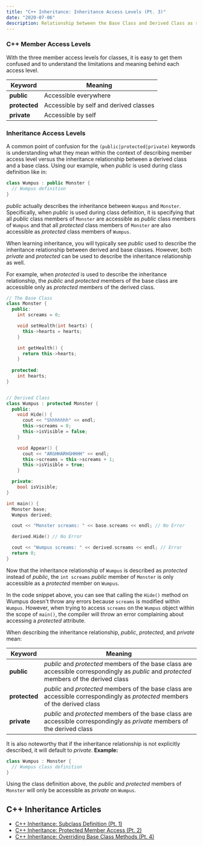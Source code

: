 ```yaml
---
title: "C++ Inheritance: Inheritance Access Levels (Pt. 3)"
date: "2020-07-06"
description: Relationship between the Base Class and Derived Class as specified in the class definition
---
```

### C++ Member Access Levels
With the three member access levels for classes, it is easy to get them confused and to understand the limitations and meaning behind each access level.

| Keyword | Meaning |
| ------------ | ------- |
| **public**     | Accessible everywhere |
| **protected**  | Accessible by self and derived classes |
| **private**    | Accessible by self |

### Inheritance Access Levels
A common point of confusion for the `(public|protected|private)` keywords is understanding what they mean within the context of describing member access level versus the inheritance relationship between a derived class and a base class. Using our example, when _public_ is used during class definition like in:
```cpp
class Wumpus : public Monster {
  // Wumpus definition
}
```

_public_ actually describes the inheritance between `Wumpus` and `Monster`. Specifically, when _public_ is used during class definition, it is specifying that all _public_ class members of `Monster` are accessible as _public_ class members of `Wumpus` and that all _protected_ class members of `Monster` are also accessible as _protected_ class members of `Wumpus`.

When learning inheritance, you will typically see _public_ used to describe the inheritance relationship between derived and base classes. However, both _private_ and _protected_ can be used to describe the inheritance relationship as well.

For example, when _protected_ is used to describe the inheritance relationship, the _public_ and _protected_ members of the base class are accessible only as _protected_ members of the derived class.
```cpp
// The Base Class
class Monster {
  public:
    int screams = 0;

    void setHealth(int hearts) {
      this->hearts = hearts;
    }

    int getHealth() {
      return this->hearts;
    }
  
  protected:
    int hearts;
}


// Derived Class
class Wumpus : protected Monster {
  public:
    void Hide() {
      cout << "Shhhhhhh" << endl;
      this->screams = 0;
      this->isVisible = false;
    }

    void Appear() {
      cout << "ARGHHARHGHHHH" << endl;
      this->screams = this->screams + 1;
      this->isVisible = true;
    }

  private:
    bool isVisible;
}

int main() {
  Monster base;
  Wumpus derived;

  cout << "Monster screams: " << base.screams << endl; // No Error

  derived.Hide() // No Error

  cout << "Wumpus screams: " << derived.screams << endl; // Error
  return 0;
}
```

Now that the inheritance relationship of `Wumpus` is described as _protected_ instead of _public_, the `int screams` _public_ member of `Monster` is only accessible as a _protected_ member on `Wumpus`.

In the code snippet above, you can see that calling the `Hide()` method on Wumpus doesn't throw any errors because `screams` is modified within `Wumpus`. However, when trying to access `screams` on the `Wumpus` object within the scope of `main()`, the compiler will throw an error complaining about accessing a _protected_ attribute.

When describing the inheritance relationship, _public_, _protected_, and _private_ mean:

| Keyword | Meaning |
| ------------ | ------- |
| **public**     | _public_ and _protected_ members of the base class are accessible correspondingly as _public_ and _protected_ members of the derived class |
| **protected**  | _public_ and _protected_ members of the base class are accessible correspondingly as _protected_ members of the derived class |
| **private**    | _public_ and _protected_ members of the base class are accessible correspondingly as _private_ members of the derived class |

It is also noteworthy that if the inheritance relationship is not explicitly described, it will default to _private_. **Example:**
```cpp
class Wumpus : Monster {
  // Wumpus class definition
}
```
Using the class definition above, the _public_ and _protected_ members of `Monster` will only be accessible as _private_ on `Wumpus`.

## C++ Inheritance Articles
- [C++ Inheritance: Subclass Definition (Pt. 1)](../c++-inheritance-subclass-definition)
- [C++ Inheritance: Protected Member Access (Pt. 2)](../c++-inheritance-protected-members)
- [C++ Inheritance: Overriding Base Class Methods (Pt. 4)](../c++-inheritance-base-class-override)

